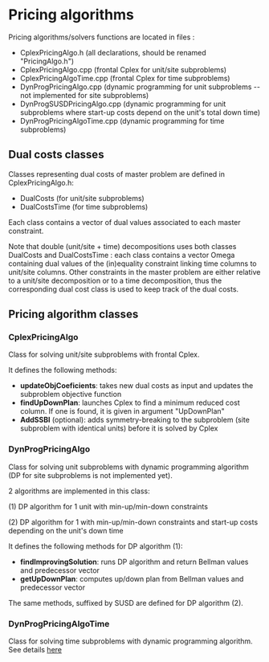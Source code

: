 # Pricing algorithms

Pricing algorithms/solvers functions are located in files :
* CplexPricingAlgo.h (all declarations, should be renamed "PricingAlgo.h")
* CplexPricingAlgo.cpp (frontal Cplex for unit/site subproblems)
* CplexPricingAlgoTime.cpp (frontal Cplex for time subproblems)
* DynProgPricingAlgo.cpp (dynamic programming for unit subproblems -- not implemented for site subproblems)
* DynProgSUSDPricingAlgo.cpp (dynamic programming for unit subproblems where start-up costs depend on the unit's total down time)
* DynProgPricingAlgoTime.cpp (dynamic programming for time subproblems)


## Dual costs classes

Classes representing dual costs of master problem are defined in CplexPricingAlgo.h:
* DualCosts (for unit/site subproblems)
* DualCostsTime (for time subproblems)

Each class contains a vector of dual values associated to each master constraint.

Note that double (unit/site + time) decompositions uses both classes DualCosts and DualCostsTime : each class contains a vector Omega containing dual values of the (in)equality constraint linking time columns to unit/site columns. Other constraints in the master problem are either relative to a unit/site decomposition or to a time decomposition, thus the corresponding dual cost class is used to keep track of the dual costs.



## Pricing algorithm classes

### CplexPricingAlgo

Class for solving unit/site subproblems with frontal Cplex. 

It defines the following methods:
  * **updateObjCoeficients**: takes new dual costs as input and updates the subproblem objective function
  * **findUpDownPlan**: launches Cplex to find a minimum reduced cost column. If one is found, it is given in argument "UpDownPlan"
  * **AddSSBI** (optional): adds symmetry-breaking to the subproblem (site subproblem with identical units) before it is solved by Cplex 


### DynProgPricingAlgo

Class for solving unit subproblems with dynamic programming algorithm (DP for site subproblems is not implemented yet). 

2 algorithms are implemented in this class:

   (1) DP algorithm for 1 unit with min-up/min-down constraints
   
   (2) DP algorithm for 1 with min-up/min-down constraints and start-up costs depending on the unit's down time

It defines the following methods for DP algorithm (1):
  * **findImprovingSolution**: runs DP algorithm and return Bellman values and predecessor vector
  * **getUpDownPlan**: computes up/down plan from Bellman values and predecessor vector

The same methods, suffixed by SUSD are defined for DP algorithm (2).



### DynProgPricingAlgoTime

Class for solving time subproblems with dynamic programming algorithm.
See details [here](doc/dyn_prog_time.md)
